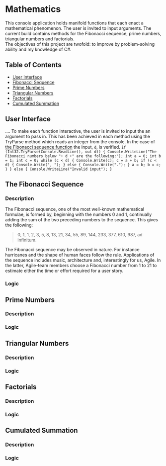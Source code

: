 # Mathematics
This console application holds manifold functions that each enact a mathematical phenomenon. The user is invited to input arguments. The current build contains methods for the Fibonacci sequence, prime numbers, triangular numbers and factorials.  
The objectives of this project are twofold: to improve by problem-solving ability and my knowledge of C#.

## Table of Contents
- [User Interface](#user-interface)
- [Fibonacci Sequence](#the-fibonacci-sequence)  
- [Prime Numbers](#prime-numbers)  
- [Triangular Numbers](#triangular-numbers)  
- [Factorials](#factorials)
- [Cumulated Summation](#cumulated-summation)  

## User Interface
....
To make each function interactive, the user is invited to input the an argument to pass in. This has been achieved in each method using the TryParse method which reads an integer from the console. In the case of [the Fibonacci sequence function](#the-fibonacci-sequence) the input, `d`, is verified. 
  `if (Int32.TryParse(Console.ReadLine(), out d))
              {
                  Console.WriteLine("The Fibonacci numbers below "+ d +" are the following:");
                  int a = 0; int b = 1; int c = 0;
                  while (c < d)
                  {
                      Console.Write(c);
                      c = a + b;
                      if (c < d)
                      {
                          Console.Write(", ");
                      } else
                      {
                          Console.Write(".");
                      }
                      a = b;
                      b = c;
                 }
              } else {
                  Console.WriteLine("Invalid input");
              }`
## The Fibonacci Sequence
### Description
The Fibonacci sequence, one of the most well-known mathematical formulae, is formed by, beginning with the numbers 0 and 1, continually adding the sum of the two preceding numbers to the sequence. This gives the following: 
> 0, 1, 1, 2, 3, 5, 8, 13, 21, 34, 55, 89, 144, 233, 377, 610, 987, ad infinitum.

The Fibonacci sequence may be observed in nature. For instance hurricanes and the shape of human faces follow the rule. Applications of the sequence includes music, architecture and, interestingly for us, Agile. In the latter, Agile-team members choose a Fibonacci number from 1 to 21 to estimate either the time or effort required for a user story. 
### Logic


## Prime Numbers
### Description
### Logic
## Triangular Numbers
### Description
### Logic
## Factorials
### Description
### Logic
## Cumulated Summation
### Description
### Logic
